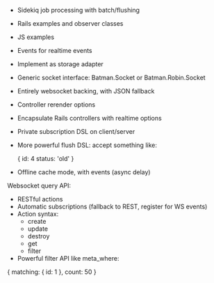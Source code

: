 - Sidekiq job processing with batch/flushing
- Rails examples and observer classes
- JS examples
- Events for realtime events
- Implement as storage adapter
- Generic socket interface: Batman.Socket or Batman.Robin.Socket
- Entirely websocket backing, with JSON fallback
- Controller rerender options
- Encapsulate Rails controllers with realtime options
- Private subscription DSL on client/server
- More powerful flush DSL: accept something like:

    {
      id: 4
      status: 'old'
    }

- Offline cache mode, with events (async delay)

Websocket query API:
- RESTful actions
- Automatic subscriptions (fallback to REST, register for WS events)
- Action syntax:
	- create
	- update
	- destroy
	- get
	- filter
- Powerful filter API like meta_where:

{
	matching: {
		id: 1
	},
	count: 50
}

